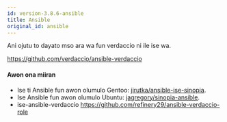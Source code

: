 ```yaml
---
id: version-3.8.6-ansible
title: Ansible
original_id: ansible
---
```


Ani ojutu to dayato mso ara wa fun <koodu>verdaccio</koodu> ni ile ise wa.

<https://github.com/verdaccio/ansible-verdaccio>

#### Awon ona miiran

* Ise ti Ansible fun awon olumulo Gentoo: [jirutka/ansible-ise-sinopia](https://github.com/jirutka/ansible-role-sinopia).
* Ise Ansible fun awon olumulo Ubuntu: [jagregory/sinopia-ansible](https://github.com/jagregory/sinopia-ansible).
* ise-ansible-verdaccio <https://github.com/refinery29/ansible-verdaccio-role>